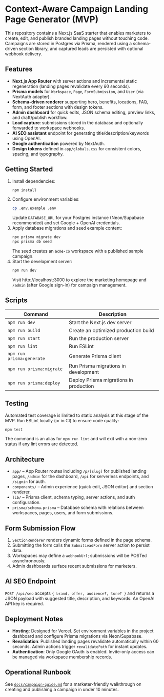 # Context-Aware Campaign Landing Page Generator (MVP)

This repository contains a Next.js SaaS starter that enables marketers to create, edit, and publish branded landing pages without touching code. Campaigns are stored in Postgres via Prisma, rendered using a schema-driven section library, and captured leads are persisted with optional webhook delivery.

## Features

- **Next.js App Router** with server actions and incremental static regeneration (landing pages revalidate every 60 seconds).
- **Prisma models** for `Workspace`, `Page`, `FormSubmission`, and `User` (via NextAuth adapter).
- **Schema-driven renderer** supporting hero, benefits, locations, FAQ, form, and footer sections with design tokens.
- **Admin dashboard** for quick edits, JSON schema editing, preview links, and draft/publish workflow.
- **Lead capture**: submissions stored in the database and optionally forwarded to workspace webhooks.
- **AI SEO assistant** endpoint for generating title/description/keywords using OpenAI.
- **Google authentication** powered by NextAuth.
- **Design tokens** defined in `app/globals.css` for consistent colors, spacing, and typography.

## Getting Started

1. Install dependencies:
   ```bash
   npm install
   ```
2. Configure environment variables:
   ```bash
   cp .env.example .env
   ```
   Update `DATABASE_URL` for your Postgres instance (Neon/Supabase recommended) and set Google + OpenAI credentials.
3. Apply database migrations and seed example content:
   ```bash
   npx prisma migrate dev
   npx prisma db seed
   ```
   The seed creates an `acme-co` workspace with a published sample campaign.
4. Start the development server:
   ```bash
   npm run dev
   ```
   Visit http://localhost:3000 to explore the marketing homepage and `/admin` (after Google sign-in) for campaign management.

## Scripts

| Command | Description |
| --- | --- |
| `npm run dev` | Start the Next.js dev server |
| `npm run build` | Create an optimized production build |
| `npm run start` | Run the production server |
| `npm run lint` | Run ESLint |
| `npm run prisma:generate` | Generate Prisma client |
| `npm run prisma:migrate` | Run Prisma migrations in development |
| `npm run prisma:deploy` | Deploy Prisma migrations in production |

## Testing

Automated test coverage is limited to static analysis at this stage of the MVP. Run ESLint locally (or in CI) to ensure code quality:

```bash
npm test
```

The command is an alias for `npm run lint` and will exit with a non-zero status if any lint errors are detected.

## Architecture

- `app/` – App Router routes including `/p/[slug]` for published landing pages, `/admin` for the dashboard, `/api` for serverless endpoints, and `/signin` for auth.
- `components/` – Admin experience (quick edit, JSON editor) and section renderer.
- `lib/` – Prisma client, schema typing, server actions, and auth configuration.
- `prisma/schema.prisma` – Database schema with relations between workspaces, pages, users, and form submissions.

## Form Submission Flow

1. `SectionRenderer` renders dynamic forms defined in the page schema.
2. Submitting the form calls the `SubmitLeadForm` server action to persist data.
3. Workspaces may define a `webhookUrl`; submissions will be POSTed asynchronously.
4. Admin dashboards surface recent submissions for marketers.

## AI SEO Endpoint

`POST /api/seo` accepts `{ brand, offer, audience?, tone? }` and returns a JSON payload with suggested title, description, and keywords. An OpenAI API key is required.

## Deployment Notes

- **Hosting**: Designed for Vercel. Set environment variables in the project dashboard and configure Prisma migrations via Neon/Supabase.
- **Revalidation**: Published landing pages revalidate automatically within 60 seconds. Admin actions trigger `revalidatePath` for instant updates.
- **Authentication**: Only Google OAuth is enabled. Invite-only access can be managed via workspace membership records.

## Operational Runbook

See [`docs/campaign-guide.md`](docs/campaign-guide.md) for a marketer-friendly walkthrough on creating and publishing a campaign in under 10 minutes.
